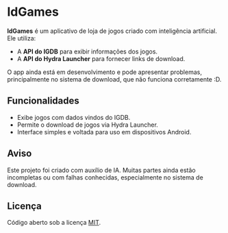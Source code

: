 # ldGames

**ldGames** é um aplicativo de loja de jogos criado com inteligência artificial. Ele utiliza:

- A **API do IGDB** para exibir informações dos jogos.
- A **API do Hydra Launcher** para fornecer links de download.

O app ainda está em desenvolvimento e pode apresentar problemas, principalmente no sistema de download, que não funciona corretamente :D.

## Funcionalidades

- Exibe jogos com dados vindos do IGDB.
- Permite o download de jogos via Hydra Launcher.
- Interface simples e voltada para uso em dispositivos Android.

## Aviso

Este projeto foi criado com auxílio de IA. Muitas partes ainda estão incompletas ou com falhas conhecidas, especialmente no sistema de download.

## Licença

Código aberto sob a licença [MIT](LICENSE).
